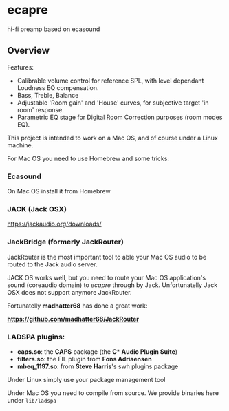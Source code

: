 # ecapre
hi-fi preamp based on ecasound


## Overview

Features:

 - Calibrable volume control for reference SPL, with level dependant Loudness EQ compensation.
 - Bass, Treble, Balance
 - Adjustable 'Room gain' and 'House' curves, for subjective target 'in room' response.
 - Parametric EQ stage for Digital Room Correction purposes (room modes EQ).

This project is intended to work on a Mac OS, and of course under a Linux machine.

For Mac OS you need to use Homebrew and some tricks:

### Ecasound

On Mac OS install it from Homebrew


### JACK (Jack OSX)

https://jackaudio.org/downloads/


### JackBridge (formerly JackRouter)

JackRouter is the most important tool to able your Mac OS audio to be routed to the Jack audio server.

JACK OS works well, but you need to route your Mac OS application's sound (coreaudio domain) to *ecapre* through by Jack. 
Unfortunatelly Jack OSX does not support anymore JackRouter.

Fortunatelly **madhatter68** has done a great work:

  **https://github.com/madhatter68/JackRouter**


### LADSPA plugins:

  - **caps.so**: the **CAPS** package (the **C*** **Audio Plugin Suite**)
  - **filters.so**: the FIL plugin from **Fons Adriaensen**
  - **mbeq_1197.so**: from **Steve Harris**'s swh plugins package

Under Linux simply use your package management tool

Under Mac OS you need to compile from source. We provide binaries here under `lib/ladspa`


